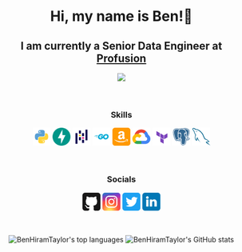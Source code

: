 <h1 align="center">Hi, my name is Ben!👋</h1>

<h2 align="center">
I am currently a Senior Data Engineer at <a href="https://profusion.com/">Profusion</a>
</h2>

<p align="center">
    <img href="https://www.github.com/BenHiramTaylor" src="https://img.shields.io/github/followers/BenHiramTaylor?logo=github&style=for-the-badge&color=0891b2&labelColor=1c1917">
</p>

</br>
<h3 align="center">Skills</h3>
<p align="center">
    <img href="https://docs.python.org/3.10/" src="./Skills/python.svg" width="36" height="36" alt="Python">
    <img href="https://fastapi.tiangolo.com/" src="./Skills/fastapi.svg" width="36" height="36" alt="FastAPI">
    <img href="https://pandas.pydata.org/docs/" src="./Skills/pandas.svg" width="36" height="36" alt="Pandas">
    <img href="https://go.dev/doc/" src="./Skills/go.svg" width="36" height="36" alt="Go">
    <img href="https://aws.amazon.com/" src="./Skills/aws.svg" width="36" height="36" alt="AWS">
    <img href="https://cloud.google.com/" src="./Skills/google-cloud.svg" width="36" height="36" alt="GCP">
    <img href="https://www.terraform.io/docs" src="./Skills/terraform.svg" width="36" height="36" alt="Terraform">
    <img href="https://www.postgresql.org/" src="./Skills/postgresql.svg" width="36" height="36" alt="PostgreSQL">
    <img href="https://dev.mysql.com/doc/" src="./Skills/mysql.svg" width="36" height="36" alt="MySQL">
</p>

</br>
<h3 align="center">Socials</h3>
<p align="center">     
    <img href="https://www.github.com/BenHiramTaylor" src="./Socials/github.svg" width="36" height="36">
    <img href="http://www.instagram.com/ben_hiram" src="./Socials/instagram.svg" width="36" height="36">
    <img href="https://www.twitter.com/corrrblimey" src="./Socials/twitter.svg" width="36" height="36">
    <img href="https://www.linkedin.com/in/benhiramtaylor/" src="./Socials/linkedin.svg" width="36" height="36">
</p>

</br>
<p align="center">
<img align="center" src="https://github-readme-stats.vercel.app/api/top-langs?username=BenHiramTaylor&show_icons=true&locale=en&layout=compact&theme=gotham&card_width=300" alt="BenHiramTaylor's top languages">
<img align="center" src="https://github-readme-stats.vercel.app/api?username=BenHiramTaylor&show_icons=true&locale=en&theme=gotham&hide=stars&hide_rank=false" alt="BenHiramTaylor's GitHub stats">
</p>

